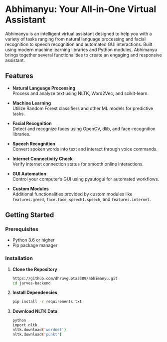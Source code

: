 # Abhimanyu: Your All-in-One Virtual Assistant

Abhimanyu is an intelligent virtual assistant designed to help you with a variety of tasks ranging from natural language processing and facial recognition to speech recognition and automated GUI interactions. Built using modern machine learning libraries and Python modules, Abhimanyu brings together several functionalities to create an engaging and responsive assistant.

## Features

- **Natural Language Processing**  
  Process and analyze text using NLTK, Word2Vec, and scikit-learn.
  
- **Machine Learning**  
  Utilize Random Forest classifiers and other ML models for predictive tasks.
  
- **Facial Recognition**  
  Detect and recognize faces using OpenCV, dlib, and face-recognition libraries.
  
- **Speech Recognition**  
  Convert spoken words into text and interact through voice commands.
  
- **Internet Connectivity Check**  
  Verify internet connection status for smooth online interactions.
  
- **GUI Automation**  
  Control your computer’s GUI using pyautogui for automated workflows.
  
- **Custom Modules**  
  Additional functionalities provided by custom modules like `features.greed`, `face.face`, `speech1.speech`, and `features.internet`.

## Getting Started

### Prerequisites

- Python 3.6 or higher
- Pip package manager

### Installation

1. **Clone the Repository**  
    ```bash
    https://github.com/dhruvgupta3389/abhimanyu.git
    cd jarves-backend
2. **Install Dependencies**
    ```bash
    pip install -r requirements.txt
3. **Download NLTK Data**
    ```bash
   python
   import nltk
   nltk.download('wordnet')
   nltk.download('punkt')


